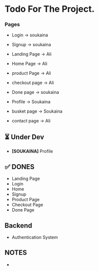 # Todo For The Project.

### Pages
* Login -> soukaina
* Signup -> soukaina
* Landing Page -> Ali
* Home Page -> Ali
* product Page -> Ali
* checkout page -> Ali
* Done page -> soukaina



* Profile -> Soukaina
* busket page -> Soukaina
* contact page -> Ali





## ⏳ Under Dev
* **[SOUKAINA]** Profile


## ✅ DONES
* Landing Page
* Login
* Home
* Signup
* Product Page
* Checkout Page
* Done Page



## Backend
* Authentication System


## NOTES
*